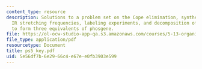```yaml
---
content_type: resource
description: Solutions to a problem set on the Cope elimination, synthesis of molecules,
  IR stretching frequencies, labeling experiments, and decomposition of triphosgene
  to form three equivalents of phosgene.
file: https://ol-ocw-studio-app-qa.s3.amazonaws.com/courses/5-13-organic-chemistry-ii-fall-2003/5e56df7b6e2966c4e67ee0fb3903e599_ps5_key.pdf
file_type: application/pdf
resourcetype: Document
title: ps5_key.pdf
uid: 5e56df7b-6e29-66c4-e67e-e0fb3903e599
---
```

